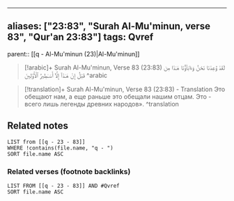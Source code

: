 
---
aliases: ["23:83", "Surah Al-Mu'minun, verse 83", "Qur'an 23:83"]
tags: Qvref
---

parent:: [[q - Al-Mu'minun (23)|Al-Mu'minun]]

> [!arabic]+ Surah Al-Mu'minun, Verse 83 (23:83)
> <span class="quran-arabic">لَقَدْ وُعِدْنَا نَحْنُ وَءَابَآؤُنَا هَـٰذَا مِن قَبْلُ إِنْ هَـٰذَآ إِلَّآ أَسَـٰطِيرُ ٱلْأَوَّلِينَ</span>
^arabic

> [!translation]+ Surah Al-Mu'minun, Verse 83 (23:83) - Translation
> Это обещают нам, а еще раньше это обещали нашим отцам. Это - всего лишь легенды древних народов».
^translation



## Related notes
```dataview
LIST from [[q - 23 - 83]]
WHERE !contains(file.name, "q - ")
SORT file.name ASC
```

### Related verses (footnote backlinks)
```dataview
LIST FROM [[q - 23 - 83]] AND #Qvref
SORT file.name ASC
```

